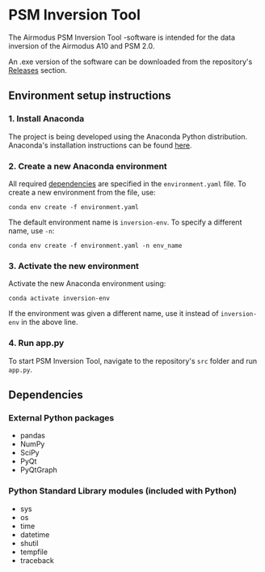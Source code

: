 # PSM Inversion Tool

The Airmodus PSM Inversion Tool -software is intended for the data inversion of the Airmodus A10 and PSM 2.0.

An .exe version of the software can be downloaded from the repository's [Releases](https://github.com/Airmodus/PSM_Inversion_Tool/releases) section.
## Environment setup instructions
### 1. Install Anaconda
The project is being developed using the Anaconda Python distribution. Anaconda's installation instructions can be found [here](https://docs.anaconda.com/anaconda/install/).
### 2. Create a new Anaconda environment
All required [dependencies](#dependencies) are specified in the `environment.yaml` file. To create a new environment from the file, use:
```
conda env create -f environment.yaml
```
The default environment name is `inversion-env`. To specify a different name, use `-n`:
```
conda env create -f environment.yaml -n env_name
```
### 3. Activate the new environment
Activate the new Anaconda environment using:
```
conda activate inversion-env
```
If the environment was given a different name, use it instead of `inversion-env` in the above line.
### 4. Run app.py
To start PSM Inversion Tool, navigate to the repository's `src` folder and run `app.py`.
## Dependencies
### External Python packages
- pandas
- NumPy
- SciPy
- PyQt
- PyQtGraph
### Python Standard Library modules (included with Python)
- sys
- os
- time
- datetime
- shutil
- tempfile
- traceback